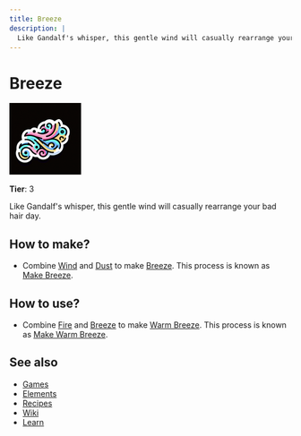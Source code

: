 ```yaml
---
title: Breeze
description: |
  Like Gandalf's whisper, this gentle wind will casually rearrange your bad hair day.
---
```

# Breeze

![](../images/item.breeze.png)

**Tier**: 3

Like Gandalf's whisper, this gentle wind will casually rearrange your bad hair day.

## How to make?

* Combine [Wind](/wiki/elements/wind) and [Dust](/wiki/elements/dust) to make [Breeze](/wiki/elements/breeze). This process is known as [Make Breeze](/wiki/recipes/make-breeze).

## How to use?

* Combine [Fire](/wiki/elements/fire) and [Breeze](/wiki/elements/breeze) to make [Warm Breeze](/wiki/elements/warm-breeze). This process is known as [Make Warm Breeze](/wiki/recipes/make-warm-breeze).

## See also

* [Games](/wiki/games)
* [Elements](/wiki/elements)
* [Recipes](/wiki/recipes)
* [Wiki](/wiki/index)
* [Learn](/learn/index)